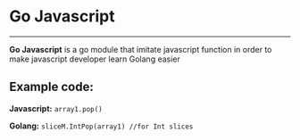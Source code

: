 # Go Javascript

---

**Go Javascript** is a go module that imitate javascript function in order to make javascript developer learn Golang easier

## Example code:

**Javascript:**
`array1.pop()`

**Golang:**
`sliceM.IntPop(array1) //for Int slices`
